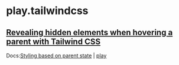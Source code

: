 # play.tailwindcss

## [Revealing hidden elements when hovering a parent with Tailwind CSS](https://dev.to/mtownsend5512/revealing-hidden-elements-when-hovering-a-parent-with-tailwind-css-159a)  

Docs:[Styling based on parent state](https://tailwindcss.com/docs/hover-focus-and-other-states#styling-based-on-parent-state) | [play](https://play.tailwindcss.com/M410phgTM3)  
